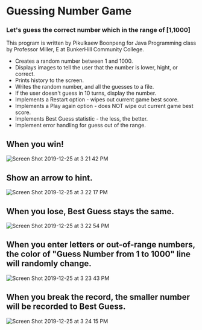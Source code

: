 # Guessing Number Game
### Let's guess the correct number which in the range of [1,1000]

This program is written by Pikulkaew Boonpeng for Java Programming class by Professor Miller, E at BunkerHill Community College.

* Creates a random number between 1 and 1000.
* Displays images to tell the user that the number is lower, hight, or correct.
* Prints history to the screen.
* Writes the random number, and all the guesses to a file.
* If the user doesn't guess in 10 turns, display the number.
* Implements a Restart option - wipes out current game best score.
* Implements a Play again option - does NOT wipe out current game best score.
* Implements Best Guess statistic - the less, the better.
* Implement error handling for guess out of the range.
  
## When you win!
![Screen Shot 2019-12-25 at 3 21 42 PM](https://user-images.githubusercontent.com/51871643/71450340-58cc8a00-272e-11ea-98e5-d721b3aad0ca.png)
  
## Show an arrow to hint.
![Screen Shot 2019-12-25 at 3 22 17 PM](https://user-images.githubusercontent.com/51871643/71450341-58cc8a00-272e-11ea-925c-6ee0c28fdf00.png)
  
## When you lose, Best Guess stays the same.
![Screen Shot 2019-12-25 at 3 22 54 PM](https://user-images.githubusercontent.com/51871643/71450342-58cc8a00-272e-11ea-9307-e4535ca0acc7.png)
  
## When you enter letters or out-of-range numbers, the color of "Guess Number from 1 to 1000" line will randomly change.
![Screen Shot 2019-12-25 at 3 23 43 PM](https://user-images.githubusercontent.com/51871643/71450344-58cc8a00-272e-11ea-94d8-5667c21bd8e9.png)
  
## When you break the record, the smaller number will be recorded to Best Guess.
![Screen Shot 2019-12-25 at 3 24 15 PM](https://user-images.githubusercontent.com/51871643/71450345-58cc8a00-272e-11ea-861e-b14d7850b5f9.png)
